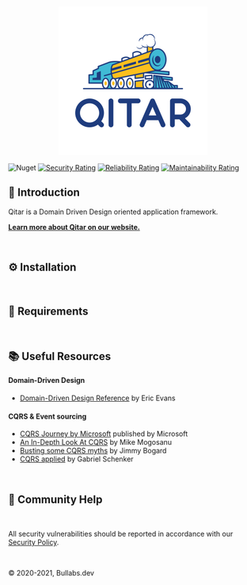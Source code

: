 <p align="center">
  <a href="https://github.com/Bullabs/Qitar">
    <img src="https://raw.githubusercontent.com/Bullabs/Qitar/main/assets/logo/logo.png">
  </a>
</p>

![Nuget](https://img.shields.io/nuget/v/Qitar?style=plastic)
[![Security Rating](https://sonarcloud.io/api/project_badges/measure?project=Bullabs_Qitar&metric=security_rating)](https://sonarcloud.io/dashboard?id=Bullabs_Qitar)
[![Reliability Rating](https://sonarcloud.io/api/project_badges/measure?project=Bullabs_Qitar&metric=reliability_rating)](https://sonarcloud.io/dashboard?id=Bullabs_Qitar)
[![Maintainability Rating](https://sonarcloud.io/api/project_badges/measure?project=Bullabs_Qitar&metric=sqale_rating)](https://sonarcloud.io/dashboard?id=Bullabs_Qitar)


## 🚆 Introduction

Qitar is a Domain Driven Design oriented application framework.

**[Learn more about Qitar on our website.](https://qitar.bullabs.dev/)**

<br>

## ⚙️ Installation

<br>

## 📌 Requirements

<br>

## :books: Useful Resources

#### Domain-Driven Design

 - [Domain-Driven Design Reference](https://domainlanguage.com/ddd/reference/) by Eric Evans
 #### CQRS & Event sourcing

 - [CQRS Journey by Microsoft](https://msdn.microsoft.com/en-us/library/jj554200.aspx)
   published by Microsoft
 - [An In-Depth Look At CQRS](https://blog.sapiensworks.com/post/2015/09/01/In-Depth-CQRS)
   by Mike Mogosanu
 - [Busting some CQRS myths](https://lostechies.com/jimmybogard/2012/08/22/busting-some-cqrs-myths/)
   by Jimmy Bogard
 - [CQRS applied](https://lostechies.com/gabrielschenker/2015/04/12/cqrs-applied/)
   by Gabriel Schenker
<br>

## 🤔 Community Help

<br>

All security vulnerabilities should be reported in accordance with our
[Security Policy](https://github.com/Bullabs/Qitar/blob/main/SECURITY.md).

<br>

© 2020-2021, Bullabs.dev
